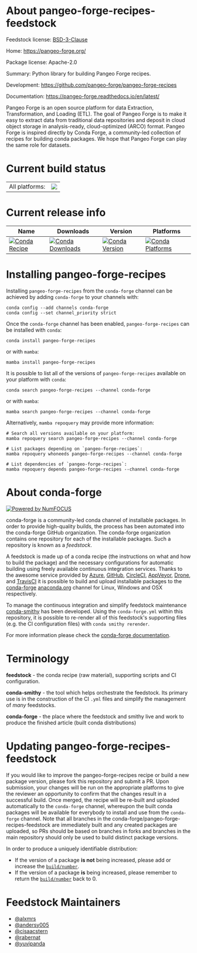 About pangeo-forge-recipes-feedstock
====================================

Feedstock license: [BSD-3-Clause](https://github.com/conda-forge/pangeo-forge-recipes-feedstock/blob/main/LICENSE.txt)

Home: https://pangeo-forge.org/

Package license: Apache-2.0

Summary: Python library for building Pangeo Forge recipes.

Development: https://github.com/pangeo-forge/pangeo-forge-recipes

Documentation: https://pangeo-forge.readthedocs.io/en/latest/

Pangeo Forge is an open source platform for data Extraction, Transformation,
and Loading (ETL). The goal of Pangeo Forge is to make it easy to extract data
from traditional data repositories and deposit in cloud object storage in
analysis-ready, cloud-optimized (ARCO) format. Pangeo Forge is inspired directly
by Conda Forge, a community-led collection of recipes for building conda packages.
We hope that Pangeo Forge can play the same role for datasets.


Current build status
====================


<table><tr><td>All platforms:</td>
    <td>
      <a href="https://dev.azure.com/conda-forge/feedstock-builds/_build/latest?definitionId=15546&branchName=main">
        <img src="https://dev.azure.com/conda-forge/feedstock-builds/_apis/build/status/pangeo-forge-recipes-feedstock?branchName=main">
      </a>
    </td>
  </tr>
</table>

Current release info
====================

| Name | Downloads | Version | Platforms |
| --- | --- | --- | --- |
| [![Conda Recipe](https://img.shields.io/badge/recipe-pangeo--forge--recipes-green.svg)](https://anaconda.org/conda-forge/pangeo-forge-recipes) | [![Conda Downloads](https://img.shields.io/conda/dn/conda-forge/pangeo-forge-recipes.svg)](https://anaconda.org/conda-forge/pangeo-forge-recipes) | [![Conda Version](https://img.shields.io/conda/vn/conda-forge/pangeo-forge-recipes.svg)](https://anaconda.org/conda-forge/pangeo-forge-recipes) | [![Conda Platforms](https://img.shields.io/conda/pn/conda-forge/pangeo-forge-recipes.svg)](https://anaconda.org/conda-forge/pangeo-forge-recipes) |

Installing pangeo-forge-recipes
===============================

Installing `pangeo-forge-recipes` from the `conda-forge` channel can be achieved by adding `conda-forge` to your channels with:

```
conda config --add channels conda-forge
conda config --set channel_priority strict
```

Once the `conda-forge` channel has been enabled, `pangeo-forge-recipes` can be installed with `conda`:

```
conda install pangeo-forge-recipes
```

or with `mamba`:

```
mamba install pangeo-forge-recipes
```

It is possible to list all of the versions of `pangeo-forge-recipes` available on your platform with `conda`:

```
conda search pangeo-forge-recipes --channel conda-forge
```

or with `mamba`:

```
mamba search pangeo-forge-recipes --channel conda-forge
```

Alternatively, `mamba repoquery` may provide more information:

```
# Search all versions available on your platform:
mamba repoquery search pangeo-forge-recipes --channel conda-forge

# List packages depending on `pangeo-forge-recipes`:
mamba repoquery whoneeds pangeo-forge-recipes --channel conda-forge

# List dependencies of `pangeo-forge-recipes`:
mamba repoquery depends pangeo-forge-recipes --channel conda-forge
```


About conda-forge
=================

[![Powered by
NumFOCUS](https://img.shields.io/badge/powered%20by-NumFOCUS-orange.svg?style=flat&colorA=E1523D&colorB=007D8A)](https://numfocus.org)

conda-forge is a community-led conda channel of installable packages.
In order to provide high-quality builds, the process has been automated into the
conda-forge GitHub organization. The conda-forge organization contains one repository
for each of the installable packages. Such a repository is known as a *feedstock*.

A feedstock is made up of a conda recipe (the instructions on what and how to build
the package) and the necessary configurations for automatic building using freely
available continuous integration services. Thanks to the awesome service provided by
[Azure](https://azure.microsoft.com/en-us/services/devops/), [GitHub](https://github.com/),
[CircleCI](https://circleci.com/), [AppVeyor](https://www.appveyor.com/),
[Drone](https://cloud.drone.io/welcome), and [TravisCI](https://travis-ci.com/)
it is possible to build and upload installable packages to the
[conda-forge](https://anaconda.org/conda-forge) [anaconda.org](https://anaconda.org/)
channel for Linux, Windows and OSX respectively.

To manage the continuous integration and simplify feedstock maintenance
[conda-smithy](https://github.com/conda-forge/conda-smithy) has been developed.
Using the ``conda-forge.yml`` within this repository, it is possible to re-render all of
this feedstock's supporting files (e.g. the CI configuration files) with ``conda smithy rerender``.

For more information please check the [conda-forge documentation](https://conda-forge.org/docs/).

Terminology
===========

**feedstock** - the conda recipe (raw material), supporting scripts and CI configuration.

**conda-smithy** - the tool which helps orchestrate the feedstock.
                   Its primary use is in the construction of the CI ``.yml`` files
                   and simplify the management of *many* feedstocks.

**conda-forge** - the place where the feedstock and smithy live and work to
                  produce the finished article (built conda distributions)


Updating pangeo-forge-recipes-feedstock
=======================================

If you would like to improve the pangeo-forge-recipes recipe or build a new
package version, please fork this repository and submit a PR. Upon submission,
your changes will be run on the appropriate platforms to give the reviewer an
opportunity to confirm that the changes result in a successful build. Once
merged, the recipe will be re-built and uploaded automatically to the
`conda-forge` channel, whereupon the built conda packages will be available for
everybody to install and use from the `conda-forge` channel.
Note that all branches in the conda-forge/pangeo-forge-recipes-feedstock are
immediately built and any created packages are uploaded, so PRs should be based
on branches in forks and branches in the main repository should only be used to
build distinct package versions.

In order to produce a uniquely identifiable distribution:
 * If the version of a package **is not** being increased, please add or increase
   the [``build/number``](https://docs.conda.io/projects/conda-build/en/latest/resources/define-metadata.html#build-number-and-string).
 * If the version of a package **is** being increased, please remember to return
   the [``build/number``](https://docs.conda.io/projects/conda-build/en/latest/resources/define-metadata.html#build-number-and-string)
   back to 0.

Feedstock Maintainers
=====================

* [@alxmrs](https://github.com/alxmrs/)
* [@andersy005](https://github.com/andersy005/)
* [@cisaacstern](https://github.com/cisaacstern/)
* [@rabernat](https://github.com/rabernat/)
* [@yuvipanda](https://github.com/yuvipanda/)

